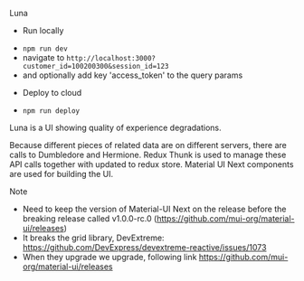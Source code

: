 Luna
* Run locally
- `npm run dev`
- navigate to `http://localhost:3000?customer_id=100200300&session_id=123`
- and optionally add key 'access_token' to the query params

* Deploy to cloud
- `npm run deploy`

Luna is a UI showing quality of experience degradations.

Because different pieces of related data are on different servers, there are calls to Dumbledore and Hermione.
Redux Thunk is used to manage these API calls together with updated to redux store.
Material UI Next components are used for building the UI.


Note
- Need to keep the version of Material-UI Next on the release before the breaking release called v1.0.0-rc.0 (https://github.com/mui-org/material-ui/releases)
- It breaks the grid library, DevExtreme: https://github.com/DevExpress/devextreme-reactive/issues/1073
- When they upgrade we upgrade, following link https://github.com/mui-org/material-ui/releases